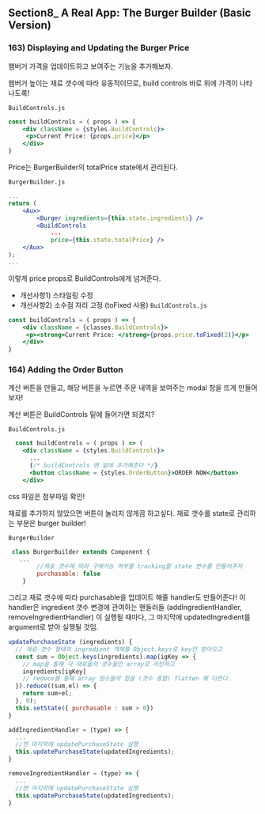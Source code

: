 ## Section8_ A Real App: The Burger Builder (Basic Version)
### 163) Displaying and Updating the Burger Price
햄버거 가격을 업데이트하고 보여주는 기능을 추가해보자.

햄버거 높이는 재료 갯수에 따라 유동적이므로, build controls 바로 위에 가격이 나타나도록!

`BuildControls.js`
```jsx
const buildControls = ( props ) => {
    <div className = {styles.BuildControls}>
     <p>Current Price: {props.price}</p>
    </div>
} 
```

Price는 BurgerBuilder의 totalPrice state에서 관리된다.

`BurgerBuilder.js`
```jsx
...
return (
    <Aux>
        <Burger ingredients={this.state.ingredients} />
        <BuildControls
            ...
            price={this.state.totalPrice} />
    </Aux>
);
...
```
이렇게 price props로 BuildControls에게 넘겨준다.

- 개선사항1) 스타일링 수정
- 개선사항2) 소수점 자리 고정 (toFixed 사용)
`BuildControls.js`
```jsx
const buildControls = ( props ) => {
    <div className = {classes.BuildControls}>
     <p><strong>Current Price: </strong>{props.price.toFixed(2)}</p>
    </div>
} 
```



### 164) Adding the Order Button

계산 버튼을 만들고, 해당 버튼을 누르면 주문 내역을 보여주는 modal 창을 뜨게 만들어보자!

계산 버튼은 BuildControls 밑에 들어가면 되겠지?

`BuildControls.js`

```jsx
  const buildControls = ( props ) => (
    <div className = {styles.BuildControls}>
      ...
      {/* buildControls 맨 밑에 추가해준다 */}
      <button className = {styles.OrderButton}>ORDER NOW</button>
    </div>
```

css 파일은 첨부파일 확인!

재료를 추가하지 않았으면 버튼이 눌리지 않게끔 하고싶다. 재료 갯수를 state로 관리하는 부분은 burger builder!

`BurgerBuilder`

```jsx
 class BurgerBuilder extends Component {
   ...
      	//재료 갯수에 따라 구매가능 여부를 tracking할 state 변수를 만들어주자
        purchasable: false
    }
```

그리고 재료 갯수에 따라 purchasable을 업데이트 해줄 handler도 만들어준다! 이 handler은 ingredient 갯수 변경에 관여하는 핸들러들 (addIngredientHandler, removeIngredientHandler) 이 실행될 때마다, 그 마지막에 updatedIngredient를 argument로 받아 실행될 것임.

```jsx
updatePurchaseState (ingredients) {
  // 재료-갯수 형태의 ingredient 객체를 Object.keys로 key만 받아오고
  const sum = Object.keys(ingredients).map(igKey => {
    // map을 통해 각 재료들의 갯수들만 array로 리턴하고
    ingredients[igKey]
    // reduce를 통해 array 원소들의 합을 (갯수 총합) flatten 해 더한다.
  }).reduce((sum,el) => {
    return sum+el;
  }, 0);
  this.setState({ purchasable : sum > 0})
}

addIngredientHandler = (type) => {
  ...
  //맨 마지막에 updatePurchaseState 실행
  this.updatePurchaseState(updatedIngredients);
}

removeIngredientHandler = (type) => {
  ...
  //맨 마지막에 updatePurchaseState 실행
  this.updatePurchaseState(updatedIngredients);
}
```

